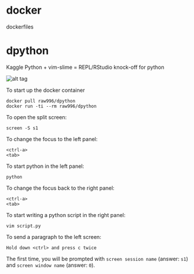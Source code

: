 # docker
dockerfiles

# dpython

Kaggle Python + vim-slime = REPL/RStudio knock-off for python

![alt tag](https://raw.githubusercontent.com/raubreywhite/docker/master/screenshots/dpython.png)

To start up the docker container
```
docker pull raw996/dpython
docker run -ti --rm raw996/dpython
```

To open the split screen:
```
screen -S s1
```

To change the focus to the left panel:
```
<ctrl-a>
<tab>
```

To start python in the left panel:
```
python
```

To change the focus back to the right panel:
```
<ctrl-a>
<tab>
```

To start writing a python script in the right panel:
```
vim script.py
```

To send a paragraph to the left screen:
```
Hold down <ctrl> and press c twice
```

The first time, you will be prompted with `screen session name` (answer: `s1`) and `screen window name` (answer: `0`).

